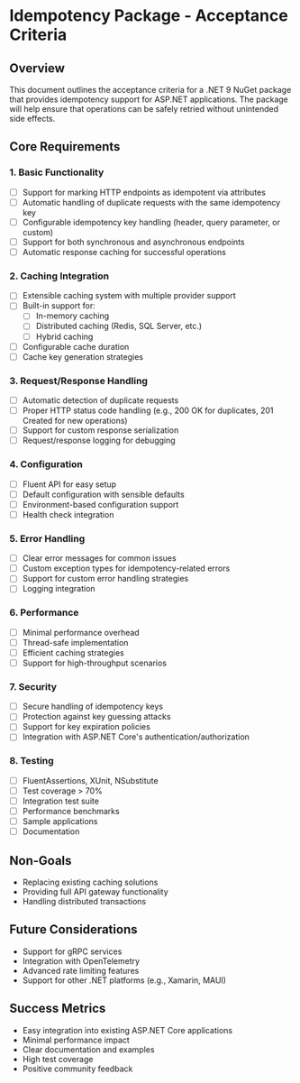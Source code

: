 # Idempotency Package - Acceptance Criteria

## Overview
This document outlines the acceptance criteria for a .NET 9 NuGet package that provides idempotency support for ASP.NET applications. The package will help ensure that operations can be safely retried without unintended side effects.

## Core Requirements

### 1. Basic Functionality
- [ ] Support for marking HTTP endpoints as idempotent via attributes
- [ ] Automatic handling of duplicate requests with the same idempotency key
- [ ] Configurable idempotency key handling (header, query parameter, or custom)
- [ ] Support for both synchronous and asynchronous endpoints
- [ ] Automatic response caching for successful operations

### 2. Caching Integration
- [ ] Extensible caching system with multiple provider support
- [ ] Built-in support for:
  - [ ] In-memory caching
  - [ ] Distributed caching (Redis, SQL Server, etc.)  
  - [ ] Hybrid caching
- [ ] Configurable cache duration
- [ ] Cache key generation strategies

### 3. Request/Response Handling
- [ ] Automatic detection of duplicate requests
- [ ] Proper HTTP status code handling (e.g., 200 OK for duplicates, 201 Created for new operations)
- [ ] Support for custom response serialization
- [ ] Request/response logging for debugging

### 4. Configuration
- [ ] Fluent API for easy setup
- [ ] Default configuration with sensible defaults
- [ ] Environment-based configuration support
- [ ] Health check integration

### 5. Error Handling
- [ ] Clear error messages for common issues
- [ ] Custom exception types for idempotency-related errors
- [ ] Support for custom error handling strategies
- [ ] Logging integration

### 6. Performance
- [ ] Minimal performance overhead
- [ ] Thread-safe implementation
- [ ] Efficient caching strategies
- [ ] Support for high-throughput scenarios

### 7. Security
- [ ] Secure handling of idempotency keys
- [ ] Protection against key guessing attacks
- [ ] Support for key expiration policies
- [ ] Integration with ASP.NET Core's authentication/authorization

### 8. Testing
- [ ] FluentAssertions, XUnit, NSubstitute
- [ ] Test coverage > 70%
- [ ] Integration test suite
- [ ] Performance benchmarks
- [ ] Sample applications
- [ ] Documentation

## Non-Goals
- Replacing existing caching solutions
- Providing full API gateway functionality
- Handling distributed transactions

## Future Considerations
- Support for gRPC services
- Integration with OpenTelemetry
- Advanced rate limiting features
- Support for other .NET platforms (e.g., Xamarin, MAUI)

## Success Metrics
- Easy integration into existing ASP.NET Core applications
- Minimal performance impact
- Clear documentation and examples
- High test coverage
- Positive community feedback
